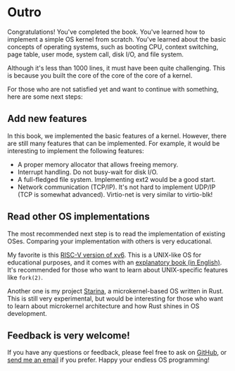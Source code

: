 # Outro

Congratulations! You've completed the book. You've learned how to implement a simple OS kernel from scratch. You've learned about the basic concepts of operating systems, such as booting CPU, context switching, page table, user mode, system call, disk I/O, and file system.

Although it's less than 1000 lines, it must have been quite challenging. This is because you built the core of the core of the core of a kernel.

For those who are not satisfied yet and want to continue with something, here are some next steps:

## Add new features

In this book, we implemented the basic features of a kernel. However, there are still many features that can be implemented. For example, it would be interesting to implement the following features:

- A proper memory allocator that allows freeing memory.
- Interrupt handling. Do not busy-wait for disk I/O.
- A full-fledged file system. Implementing ext2 would be a good start.
- Network communication (TCP/IP). It's not hard to implement UDP/IP (TCP is somewhat advanced). Virtio-net is very similar to virtio-blk!

## Read other OS implementations

The most recommended next step is to read the implementation of existing OSes. Comparing your implementation with others is very educational.

My favorite is this [RISC-V version of xv6](https://github.com/mit-pdos/xv6-riscv). This is a UNIX-like OS for educational purposes, and it comes with an [explanatory book (in English)](https://pdos.csail.mit.edu/6.828/2022/). It's recommended for those who want to learn about UNIX-specific features like `fork(2)`.

Another one is my project [Starina](https://starina.dev), a microkernel-based OS written in Rust. This is still very experimental, but would be interesting for those who want to learn about microkernel architecture and how Rust shines in OS development.

## Feedback is very welcome!

If you have any questions or feedback, please feel free to ask on [GitHub](https://github.com/nuta/operating-system-in-1000-lines/issues), or [send me an email](https://seiya.me) if you prefer. Happy your endless OS programming!
